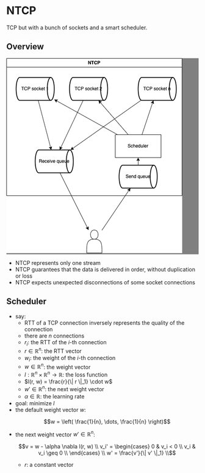 # NTCP

TCP but with a bunch of sockets and a smart scheduler.

## Overview

<div style="background-color:Gray">

![arch](img/arch.drawio.png)

</div>

- NTCP represents only one stream
- NTCP guarantees that the data is delivered in order, without duplication or loss
- NTCP expects unexpected disconnections of some socket connections

## Scheduler

- say:
  - RTT of a TCP connection inversely represents the quality of the connection
  - there are $n$ connections
  - $r_i$: the RTT of the $i$-th connection
  - $r \in \mathbb{R}^n$: the RTT vector
  - $w_i$: the weight of the $i$-th connection
  - $w \in \mathbb{R}^n$: the weight vector
  - $l : \mathbb{R}^n \times \mathbb{R}^n \to \mathbb{R}$: the loss function
  - $l(r, w) = \frac{r}{\| r \|_1} \cdot w$
  - $w' \in \mathbb{R}^n$: the next weight vector
  - $\alpha \in \mathbb{R}$: the learning rate
- goal: minimize $l$
- the default weight vector $w$:
  ```math
  w = \left( \frac{1}{n}, \dots, \frac{1}{n} \right)
  ```
- the next weight vector $w' \in \mathbb{R}^n$:
  ```math
  v = w - \alpha \nabla l(r, w) \\
  v_i' =
  \begin{cases}
    0 & v_i < 0 \\
    v_i & v_i \geq 0 \\
  \end{cases} \\
  w' = \frac{v'}{\| v' \|_1} \\
  ```
  - $r$: a constant vector
